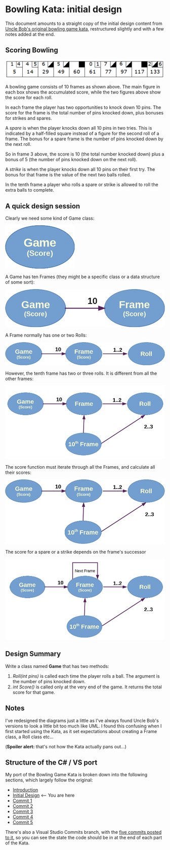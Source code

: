 # Bowling Kata: initial design

This document amounts to a straight copy of the initial design content from [Uncle Bob's original bowling game kata](http://www.butunclebob.com/ArticleS.UncleBob.TheBowlingGameKata), restructured slightly and with a few notes added at the end.

## Scoring Bowling

![Scoring a game of bowling](images/Scoring.png)

A bowling game consists of 10 frames as shown above. The main figure in each box shows the accumulated score, while the two figures above show the score for each roll.

In each frame the player has two opportunities to knock down 10 pins.  The score for the frame is the total number of pins knocked down, plus bonuses for strikes and spares.

A *spare* is when the player knocks down all 10 pins in two tries. This is indicated by a half-filled square instead of a figure for the second roll of a frame. The bonus for a spare frame is the number of pins knocked down by the next roll. 

So in frame 3 above, the score is 10 (the total number knocked down) plus a bonus of 5 (the number of pins knocked down on the next roll).

A *strike* is when the player knocks down all 10 pins on their first try. The bonus for that frame is the value of the next two balls rolled.

In the tenth frame a player who rolls a spare or strike is allowed to roll the extra balls to complete.

## A quick design session

Clearly we need some kind of Game class:

![Basic Game class](images/Design_001_Game.png)

A Game has ten Frames (they might be a specific class or a data structure of some sort):

![Games to Frames](images/Design_002_GameFrame.png)

A Frame normally has one or two Rolls:

![Games, Frames and Rolls](images/Design_003_GameFrameRoll.png)

However, the tenth frame has two or three rolls. It is different from all the other frames:

![10th Frame madness](images/Design_004_10thFrame.png)

The score function must iterate through all the Frames, and calculate all their scores:

![Iterative score function](images/Design_005_IterateScore.png)

The score for a spare or a strike depends on the frame's successor

![Scoring spares and strikes](images/Design_006_NextFrame.png)

## Design Summary

Write a class named **Game** that has two methods:

1. *Roll(int pins)* is called each time the player rolls a ball.  The argument is the number of pins knocked down.
2. *int Score()* is called only at the very end of the game.  It returns the total score for that game.

## Notes

I've redesigned the diagrams just a little as I've always found Uncle Bob's versions to look a little bit too much like UML. I found this confusing when I first started using the Kata, as it set expectations about creating a Frame class, a Roll class etc... 

(**Spoiler alert:** that's not how the Kata actually pans out...)

## Structure of the C# / VS port

My port of the Bowling Game Kata is broken down into the following sections, which largely follow the original:

* [Introduction](README.md) 
* [Initial Design](INITIAL_DESIGN.md) <-- You are here 
* [Commit 1](COMMIT_1.md) 
* [Commit 2](COMMIT_2.md) 
* [Commit 3](COMMIT_3.md) 
* [Commit 4](COMMIT_4.md) 
* [Commit 5](COMMIT_5.md) 

There's also a Visual Studio Commits branch, with the [five commits posted to it](https://github.com/TrovoLtd/BowlingGameKata/commits/TheCommits/src/BowlingKata), so you can see the state the code should be in at the end of each part of the Kata.